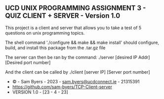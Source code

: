 ## UCD UNIX PROGRAMMING ASSIGNMENT 3 - QUIZ CLIENT + SERVER - Version 1.0 ##

This project is a client and server that allows you to take a test of 5 questions on unix programming topics.

The shell command './configure && make && make install'
should configure, build, and install this package from the .tar.gz file

The server can then be ran by the command:
./server [desired IP Addr] [Desired port number]

And the client can be called by
./client [server IP] [Server port number]

- © - Sam Byers - 2023 - sam.byers@ucdconnect.ie - 21315391
- https://github.com/sam-byers/TCP-Client-server
- VERSION 1.0 - [23 - 4 - 23]
